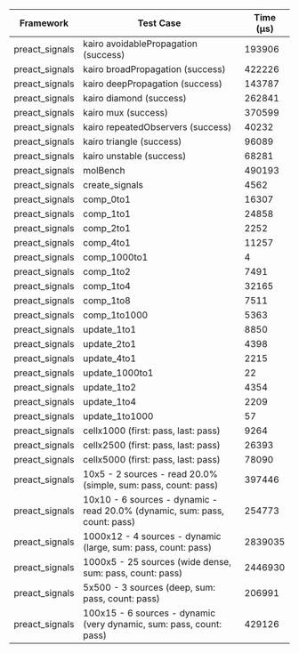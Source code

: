 | Framework | Test Case | Time (μs) |
| --- | --- | --- |
| preact_signals | kairo avoidablePropagation (success) | 193906 |
| preact_signals | kairo broadPropagation (success) | 422226 |
| preact_signals | kairo deepPropagation (success) | 143787 |
| preact_signals | kairo diamond (success) | 262841 |
| preact_signals | kairo mux (success) | 370599 |
| preact_signals | kairo repeatedObservers (success) | 40232 |
| preact_signals | kairo triangle (success) | 96089 |
| preact_signals | kairo unstable (success) | 68281 |
| preact_signals | molBench | 490193 |
| preact_signals | create_signals | 4562 |
| preact_signals | comp_0to1 | 16307 |
| preact_signals | comp_1to1 | 24858 |
| preact_signals | comp_2to1 | 2252 |
| preact_signals | comp_4to1 | 11257 |
| preact_signals | comp_1000to1 | 4 |
| preact_signals | comp_1to2 | 7491 |
| preact_signals | comp_1to4 | 32165 |
| preact_signals | comp_1to8 | 7511 |
| preact_signals | comp_1to1000 | 5363 |
| preact_signals | update_1to1 | 8850 |
| preact_signals | update_2to1 | 4398 |
| preact_signals | update_4to1 | 2215 |
| preact_signals | update_1000to1 | 22 |
| preact_signals | update_1to2 | 4354 |
| preact_signals | update_1to4 | 2209 |
| preact_signals | update_1to1000 | 57 |
| preact_signals | cellx1000 (first: pass, last: pass) | 9264 |
| preact_signals | cellx2500 (first: pass, last: pass) | 26393 |
| preact_signals | cellx5000 (first: pass, last: pass) | 78090 |
| preact_signals | 10x5 - 2 sources - read 20.0% (simple, sum: pass, count: pass) | 397446 |
| preact_signals | 10x10 - 6 sources - dynamic - read 20.0% (dynamic, sum: pass, count: pass) | 254773 |
| preact_signals | 1000x12 - 4 sources - dynamic (large, sum: pass, count: pass) | 2839035 |
| preact_signals | 1000x5 - 25 sources (wide dense, sum: pass, count: pass) | 2446930 |
| preact_signals | 5x500 - 3 sources (deep, sum: pass, count: pass) | 206991 |
| preact_signals | 100x15 - 6 sources - dynamic (very dynamic, sum: pass, count: pass) | 429126 |
